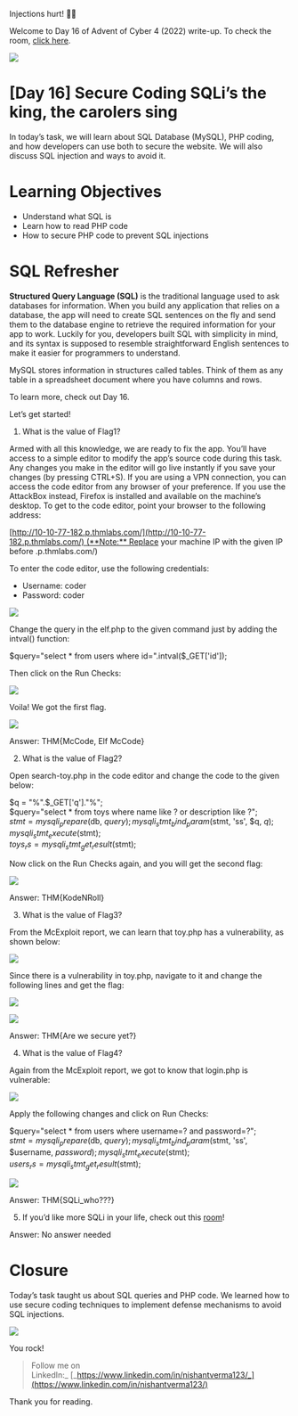 Injections hurt! 💉😱

Welcome to Day 16 of Advent of Cyber 4 (2022) write-up. To check the room, [click here](https://tryhackme.com/room/adventofcyber4).

![](https://miro.medium.com/max/875/1*1MtNbbduI1ErdgGCfBDZZg.png)

# [Day 16] Secure Coding SQLi’s the king, the carolers sing

In today’s task, we will learn about SQL Database (MySQL), PHP coding, and how developers can use both to secure the website. We will also discuss SQL injection and ways to avoid it.

# Learning Objectives

-   Understand what SQL is
-   Learn how to read PHP code
-   How to secure PHP code to prevent SQL injections

# SQL Refresher

**Structured Query Language (SQL)** is the traditional language used to ask databases for information. When you build any application that relies on a database, the app will need to create SQL sentences on the fly and send them to the database engine to retrieve the required information for your app to work. Luckily for you, developers built SQL with simplicity in mind, and its syntax is supposed to resemble straightforward English sentences to make it easier for programmers to understand.

MySQL stores information in structures called tables. Think of them as any table in a spreadsheet document where you have columns and rows.

To learn more, check out Day 16.

Let’s get started!

1.  What is the value of Flag1?

Armed with all this knowledge, we are ready to fix the app. You’ll have access to a simple editor to modify the app’s source code during this task. Any changes you make in the editor will go live instantly if you save your changes (by pressing CTRL+S). If you are using a VPN connection, you can access the code editor from any browser of your preference. If you use the AttackBox instead, Firefox is installed and available on the machine’s desktop. To get to the code editor, point your browser to the following address:

[http://10-10-77-182.p.thmlabs.com/](http://10-10-77-182.p.thmlabs.com/) (**Note:** Replace your machine IP with the given IP before .p.thmlabs.com/)

To enter the code editor, use the following credentials:

-   Username: coder
-   Password: coder

![](https://miro.medium.com/max/875/1*YtqZGmG4l5mGSN_4u3dskw.png)

Change the query in the elf.php to the given command just by adding the intval() function:

$query="select * from users where id=".intval($_GET['id']);

Then click on the Run Checks:

![](https://miro.medium.com/max/875/1*mx5jRD8G72KYeWGaUz97FA.png)

Voila! We got the first flag.

![](https://miro.medium.com/max/875/1*2961bOIs7zl4s7zFOp3PJw.png)

Answer: THM{McCode, Elf McCode}

2. What is the value of Flag2?

Open search-toy.php in the code editor and change the code to the given below:

$q = "%".$_GET['q']."%";  
$query="select * from toys where name like ? or description like ?";  
$stmt = mysqli_prepare($db, $query);  
mysqli_stmt_bind_param($stmt, 'ss', $q, $q);  
mysqli_stmt_execute($stmt);  
$toys_rs=mysqli_stmt_get_result($stmt);

Now click on the Run Checks again, and you will get the second flag:

![](https://miro.medium.com/max/875/1*DPgrKfID-JCqUYoXVkEKwg.png)

Answer: THM{KodeNRoll}

3. What is the value of Flag3?

From the McExploit report, we can learn that toy.php has a vulnerability, as shown below:

![](https://miro.medium.com/max/875/1*8iEeRnFOfrEf-JW4S43cnQ.png)

Since there is a vulnerability in toy.php, navigate to it and change the following lines and get the flag:

![](https://miro.medium.com/max/875/1*bseXxW-ggmOEMIbXnEk7-w.png)

![](https://miro.medium.com/max/875/1*otU_AJVVGk1mX_Ixbxm6RA.png)

Answer: THM{Are we secure yet?}

4. What is the value of Flag4?

Again from the McExploit report, we got to know that login.php is vulnerable:

![](https://miro.medium.com/max/875/1*O8ACCKhkhFgv8dR44dTJcg.png)

Apply the following changes and click on Run Checks:

$query="select * from users where username=? and password=?";  
$stmt = mysqli_prepare($db, $query);  
mysqli_stmt_bind_param($stmt, 'ss', $username, $password);  
mysqli_stmt_execute($stmt);  
$users_rs=mysqli_stmt_get_result($stmt);

![](https://miro.medium.com/max/875/1*Gbo2GUZ6bkQY0mEty1BLMw.png)

Answer: THM{SQLi_who???}

5. If you’d like more SQLi in your life, check out this [room](https://tryhackme.com/room/sqlinjectionlm)!

Answer: No answer needed

# Closure

Today’s task taught us about SQL queries and PHP code. We learned how to use secure coding techniques to implement defense mechanisms to avoid SQL injections.

![](https://miro.medium.com/max/625/0*fvOdpbRx-N8zD0SV)

You rock!

> Follow me on LinkedIn:_ [_https://www.linkedin.com/in/nishantverma123/_](https://www.linkedin.com/in/nishantverma123/)

Thank you for reading.